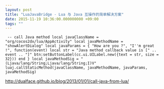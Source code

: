 ```yaml
---
layout: post
title: "LuaJavaBridge - Lua 与 Java 互操作的简单解决方案"
date: 2015-11-19 10:36:00.000000000 +09:00
tags: ""
---
```

` -- call Java method
                local javaClassName = "org/cocos2dx/lua/AppActivity"
                local javaMethodName = "showAlertDialog"
                local javaParams = {
                    "How are you ?",
                    "I''m great !",
                    function(event)
                        local str = "Java method callback value is [" .. event .. "]"
                        btn:setButtonLabel(cc.ui.UILabel.new({text = str, size = 32}))
                    end
                }
                local javaMethodSig = "(Ljava/lang/String;Ljava/lang/String;I)V"
                luaj.callStaticMethod(javaClassName, javaMethodName, javaParams, javaMethodSig)`


http://dualface.github.io/blog/2013/01/01/call-java-from-lua/